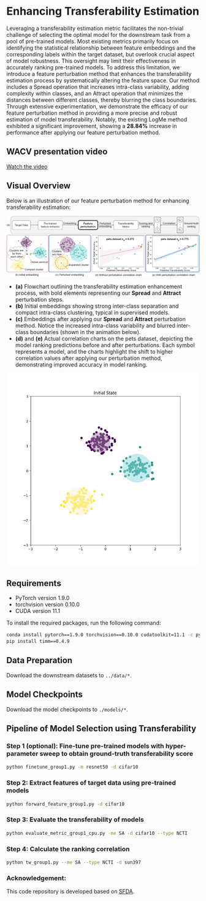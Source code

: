# Enhancing Transferability Estimation

Leveraging a transferability estimation metric facilitates the non-trivial challenge of selecting the optimal model for the downstream task from a pool of pre-trained models. Most existing metrics primarily focus on identifying the statistical relationship between feature embeddings and the corresponding labels within the target dataset, but overlook crucial aspect of model robustness. This oversight may limit their effectiveness in accurately ranking pre-trained models. To address this limitation, we introduce a feature perturbation method that enhances the transferability estimation process by systematically altering the feature space. Our method includes a Spread operation that increases intra-class variability, adding complexity within classes, and an Attract operation that minimizes the distances between different classes, thereby blurring the class boundaries. Through extensive experimentation, we demonstrate the efficacy of our feature perturbation method in providing a more precise and robust estimation of model transferability. Notably, the existing LogMe method exhibited a significant improvement, showing a **28.84%** increase in performance after applying our feature perturbation method.

## WACV presentation video

[Watch the video](https://youtu.be/lTQfy2t_MfU)

## Visual Overview

Below is an illustration of our feature perturbation method for enhancing transferability estimation:

![Teaser Figure](teaser.png)

- **(a)** Flowchart outlining the transferability estimation enhancement process, with bold elements representing our **Spread** and **Attract** perturbation steps.
- **(b)** Initial embeddings showing strong inter-class separation and compact intra-class clustering, typical in supervised models.
- **(c)** Embeddings after applying our **Spread** and **Attract** perturbation method. Notice the increased intra-class variability and blurred inter-class boundaries (shown in the animation below).
- **(d)** and **(e)** Actual correlation charts on the pets dataset, depicting the model ranking predictions before and after perturbations. Each symbol represents a model, and the charts highlight the shift to higher correlation values after applying our perturbation method, demonstrating improved accuracy in model ranking.

![Demo Video](https://github.com/prafful-kumar/enhancing_TE/blob/main/spread_attract_animation.gif)

## Requirements

- PyTorch version 1.9.0
- torchvision version 0.10.0
- CUDA version 11.1

To install the required packages, run the following command:

```bash
conda install pytorch==1.9.0 torchvision==0.10.0 cudatoolkit=11.1 -c pytorch
pip install timm==0.4.9
```


## Data Preparation

Download the downstream datasets to `../data/*`.

## Model Checkpoints

Download the model checkpoints to `./models/*`.

## Pipeline of Model Selection using Transferability

### Step 1 (optional): Fine-tune pre-trained models with hyper-parameter sweep to obtain ground-truth transferability score

```bash
python finetune_group1.py -m resnet50 -d cifar10
```

### Step 2: Extract features of target data using pre-trained models

```bash
python forward_feature_group1.py -d cifar10
```

### Step 3: Evaluate the transferability of models

```bash
python evaluate_metric_group1_cpu.py -me SA -d cifar10 --type NCTI 
```

### Step 4: Calculate the ranking correlation

```bash
python tw_group1.py --me SA --type NCTI -d sun397
```

### Acknowledgement:

This code repository is developed based on [SFDA](https://github.com/TencentARC/SFDA.git).
